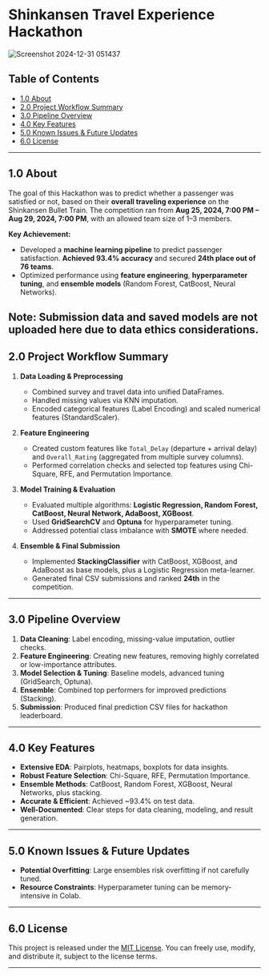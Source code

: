 # Shinkansen Travel Experience Hackathon
![Screenshot 2024-12-31 051437](https://github.com/user-attachments/assets/9246a5e8-1d36-4c44-b87b-a759b25836f3)
## Table of Contents
- [1.0 About](#10-about)
- [2.0 Project Workflow Summary](#20-project-workflow-summary)
- [3.0 Pipeline Overview](#30-pipeline-overview)
- [4.0 Key Features](#40-key-features)
- [5.0 Known Issues & Future Updates](#50-known-issues--future-updates)
- [6.0 License](#60-license)

---
## 1.0 About
The goal of this Hackathon was to predict whether a passenger was satisfied or not, based on their **overall traveling experience** on the Shinkansen Bullet Train. The competition ran from **Aug 25, 2024, 7:00 PM – Aug 29, 2024, 7:00 PM**, with an allowed team size of 1–3 members.

**Key Achievement:**  
- Developed a **machine learning pipeline** to predict passenger satisfaction. **Achieved 93.4% accuracy** and secured **24th place out of 76 teams**.  
- Optimized performance using **feature engineering**, **hyperparameter tuning**, and **ensemble models** (Random Forest, CatBoost, Neural Networks).

**Note:** Submission data and saved models are not uploaded here due to data ethics considerations.
---

## 2.0 Project Workflow Summary
1. **Data Loading & Preprocessing**  
   - Combined survey and travel data into unified DataFrames.  
   - Handled missing values via KNN imputation.  
   - Encoded categorical features (Label Encoding) and scaled numerical features (StandardScaler).

2. **Feature Engineering**  
   - Created custom features like `Total_Delay` (departure + arrival delay) and `Overall_Rating` (aggregated from multiple survey columns).  
   - Performed correlation checks and selected top features using Chi-Square, RFE, and Permutation Importance.

3. **Model Training & Evaluation**  
   - Evaluated multiple algorithms: **Logistic Regression, Random Forest, CatBoost, Neural Network, AdaBoost, XGBoost**.  
   - Used **GridSearchCV** and **Optuna** for hyperparameter tuning.  
   - Addressed potential class imbalance with **SMOTE** where needed.

4. **Ensemble & Final Submission**  
   - Implemented **StackingClassifier** with CatBoost, XGBoost, and AdaBoost as base models, plus a Logistic Regression meta-learner.  
   - Generated final CSV submissions and ranked **24th** in the competition.

---

## 3.0 Pipeline Overview
1. **Data Cleaning**: Label encoding, missing-value imputation, outlier checks.  
2. **Feature Engineering**: Creating new features, removing highly correlated or low-importance attributes.  
3. **Model Selection & Tuning**: Baseline models, advanced tuning (GridSearch, Optuna).  
4. **Ensemble**: Combined top performers for improved predictions (Stacking).  
5. **Submission**: Produced final prediction CSV files for hackathon leaderboard.

---

## 4.0 Key Features
- **Extensive EDA**: Pairplots, heatmaps, boxplots for data insights.  
- **Robust Feature Selection**: Chi-Square, RFE, Permutation Importance.  
- **Ensemble Methods**: CatBoost, Random Forest, XGBoost, Neural Networks, plus stacking.  
- **Accurate & Efficient**: Achieved ~93.4% on test data.  
- **Well-Documented**: Clear steps for data cleaning, modeling, and result generation.

---

## 5.0 Known Issues & Future Updates
- **Potential Overfitting**: Large ensembles risk overfitting if not carefully tuned.  
- **Resource Constraints**: Hyperparameter tuning can be memory-intensive in Colab.  

---

## 6.0 License
This project is released under the [MIT License](./LICENSE). You can freely use, modify, and distribute it, subject to the license terms.

---
